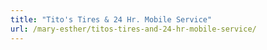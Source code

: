 ```yaml
---
title: "Tito's Tires & 24 Hr. Mobile Service"
url: /mary-esther/titos-tires-and-24-hr-mobile-service/
---
```

